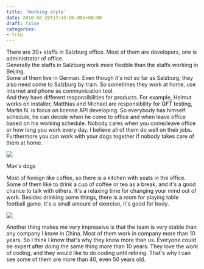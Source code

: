 ```yaml
---
title: 'Working style'
date: 2010-08-20T17:45:00.001+08:00
draft: false
categories:
- trip
---
```


There are 20+ staffs in Salzburg office. Most of them are developers, one is administrator of office.  
Generally the staffs in Salzburg work more flexible than the staffs working in Beijing.  
Some of them live in German. Even though it's not so far as Salzburg, they also need come to Salzburg by train. So sometimes they work at home, use internet and phone as communication tool.  
And they have different responsibilities for products. For example, Helmut works on installer, Matthias and Michael are responsibility for QFT testing, Martin N. is focus on license API developing. So everybody has himself schedule, he can decide when he come to office and when leave office based on his working schedule. Nobody cares when you come/leave office or how long you work every day. I believe all of them do well on their jobs.  
Furthermore you can work with your dogs together if nobody takes care of them at home.  

[![](http://lh4.ggpht.com/_5seoFihTGKg/TGMHIzBlXCI/AAAAAAAAEZk/2HQKcFkkRG4/s320/DSC01434.JPG)](http://lh4.ggpht.com/_5seoFihTGKg/TGMHIzBlXCI/AAAAAAAAEZk/2HQKcFkkRG4/s1600/DSC01434.JPG)

Max's dogs

Most of foreign like coffee, so there is a kitchen with seats in the office. Some of them like to drink a cup of coffee or tea as a break, and it's a good chance to talk with others. It's a relaxing time for changing your mind out of work. Besides drinking some things, there is a room for playing table football game. It's a small amount of exercise, it's good for body.  

[![](http://lh4.ggpht.com/_5seoFihTGKg/TGhB9Fk32aI/AAAAAAAAEtw/KnBxZafXWjY/s320/DSC01534.JPG)](http://lh4.ggpht.com/_5seoFihTGKg/TGhB9Fk32aI/AAAAAAAAEtw/KnBxZafXWjY/s1600/DSC01534.JPG)

  
Another thing makes me very impressive is that the team is very stable than any company I know in China. Most of them work in company more than 10 years. So I think I know that's why they know more than us. Everyone could be expert after doing the same thing more than 10 years. They love the work of coding, and they would like to do coding until retiring. That's why I can see some of them are more than 40, even 50 years old.